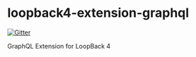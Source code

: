 # loopback4-extension-graphql
[![Gitter](https://badges.gitter.im/strongloop/loopback4-extension-graphql.svg)](https://gitter.im/strongloop/loopback4-extension-graphql?utm_source=badge&utm_medium=badge&utm_campaign=pr-badge)

GraphQL Extension for LoopBack 4
